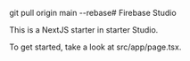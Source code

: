 git pull origin main --rebase# Firebase Studio

This is a NextJS starter in starter Studio.

To get started, take a look at src/app/page.tsx.

